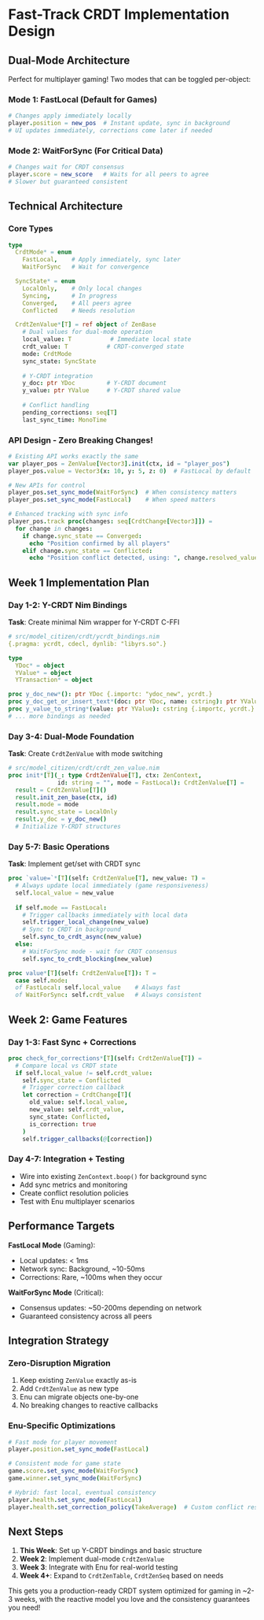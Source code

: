 # Fast-Track CRDT Implementation Design

## Dual-Mode Architecture

Perfect for multiplayer gaming! Two modes that can be toggled per-object:

### Mode 1: FastLocal (Default for Games)
```nim
# Changes apply immediately locally
player.position = new_pos  # Instant update, sync in background
# UI updates immediately, corrections come later if needed
```

### Mode 2: WaitForSync (For Critical Data)
```nim  
# Changes wait for CRDT consensus
player.score = new_score   # Waits for all peers to agree
# Slower but guaranteed consistent
```

## Technical Architecture

### Core Types
```nim
type
  CrdtMode* = enum
    FastLocal,    # Apply immediately, sync later  
    WaitForSync   # Wait for convergence

  SyncState* = enum
    LocalOnly,    # Only local changes
    Syncing,      # In progress
    Converged,    # All peers agree
    Conflicted    # Needs resolution

  CrdtZenValue*[T] = ref object of ZenBase
    # Dual values for dual-mode operation
    local_value: T           # Immediate local state
    crdt_value: T           # CRDT-converged state
    mode: CrdtMode
    sync_state: SyncState
    
    # Y-CRDT integration  
    y_doc: ptr YDoc         # Y-CRDT document
    y_value: ptr YValue     # Y-CRDT shared value
    
    # Conflict handling
    pending_corrections: seq[T]
    last_sync_time: MonoTime
```

### API Design - Zero Breaking Changes!

```nim
# Existing API works exactly the same
var player_pos = ZenValue[Vector3].init(ctx, id = "player_pos")
player_pos.value = Vector3(x: 10, y: 5, z: 0)  # FastLocal by default

# New APIs for control
player_pos.set_sync_mode(WaitForSync)  # When consistency matters
player_pos.set_sync_mode(FastLocal)    # When speed matters

# Enhanced tracking with sync info
player_pos.track proc(changes: seq[CrdtChange[Vector3]]) =
  for change in changes:
    if change.sync_state == Converged:
      echo "Position confirmed by all players"
    elif change.sync_state == Conflicted:
      echo "Position conflict detected, using: ", change.resolved_value
```

## Week 1 Implementation Plan

### Day 1-2: Y-CRDT Nim Bindings

**Task**: Create minimal Nim wrapper for Y-CRDT C-FFI

```nim
# src/model_citizen/crdt/ycrdt_bindings.nim
{.pragma: ycrdt, cdecl, dynlib: "libyrs.so".}

type
  YDoc* = object
  YValue* = object
  YTransaction* = object

proc y_doc_new*(): ptr YDoc {.importc: "ydoc_new", ycrdt.}
proc y_doc_get_or_insert_text*(doc: ptr YDoc, name: cstring): ptr YValue {.importc, ycrdt.}
proc y_value_to_string*(value: ptr YValue): cstring {.importc, ycrdt.}
# ... more bindings as needed
```

### Day 3-4: Dual-Mode Foundation

**Task**: Create `CrdtZenValue` with mode switching

```nim
# src/model_citizen/crdt/crdt_zen_value.nim
proc init*[T](_: type CrdtZenValue[T], ctx: ZenContext, 
              id: string = "", mode = FastLocal): CrdtZenValue[T] =
  result = CrdtZenValue[T]()
  result.init_zen_base(ctx, id)
  result.mode = mode
  result.sync_state = LocalOnly
  result.y_doc = y_doc_new()
  # Initialize Y-CRDT structures
```

### Day 5-7: Basic Operations

**Task**: Implement get/set with CRDT sync

```nim
proc `value=`*[T](self: CrdtZenValue[T], new_value: T) =
  # Always update local immediately (game responsiveness)
  self.local_value = new_value
  
  if self.mode == FastLocal:
    # Trigger callbacks immediately with local data
    self.trigger_local_change(new_value)
    # Sync to CRDT in background
    self.sync_to_crdt_async(new_value)
  else:
    # WaitForSync mode - wait for CRDT consensus
    self.sync_to_crdt_blocking(new_value)

proc value*[T](self: CrdtZenValue[T]): T =
  case self.mode:
  of FastLocal: self.local_value    # Always fast
  of WaitForSync: self.crdt_value   # Always consistent
```

## Week 2: Game Features

### Day 1-3: Fast Sync + Corrections

```nim
proc check_for_corrections*[T](self: CrdtZenValue[T]) =
  # Compare local vs CRDT state
  if self.local_value != self.crdt_value:
    self.sync_state = Conflicted
    # Trigger correction callback
    let correction = CrdtChange[T](
      old_value: self.local_value,
      new_value: self.crdt_value, 
      sync_state: Conflicted,
      is_correction: true
    )
    self.trigger_callbacks(@[correction])
```

### Day 4-7: Integration + Testing

- Wire into existing `ZenContext.boop()` for background sync
- Add sync metrics and monitoring  
- Create conflict resolution policies
- Test with Enu multiplayer scenarios

## Performance Targets

**FastLocal Mode** (Gaming):
- Local updates: < 1ms
- Network sync: Background, ~10-50ms
- Corrections: Rare, ~100ms when they occur

**WaitForSync Mode** (Critical):
- Consensus updates: ~50-200ms depending on network
- Guaranteed consistency across all peers

## Integration Strategy

### Zero-Disruption Migration
1. Keep existing `ZenValue` exactly as-is
2. Add `CrdtZenValue` as new type  
3. Enu can migrate objects one-by-one
4. No breaking changes to reactive callbacks

### Enu-Specific Optimizations
```nim
# Fast mode for player movement  
player.position.set_sync_mode(FastLocal)

# Consistent mode for game state
game.score.set_sync_mode(WaitForSync)  
game.winner.set_sync_mode(WaitForSync)

# Hybrid: fast local, eventual consistency
player.health.set_sync_mode(FastLocal)
player.health.set_correction_policy(TakeAverage)  # Custom conflict resolution
```

## Next Steps

1. **This Week**: Set up Y-CRDT bindings and basic structure
2. **Week 2**: Implement dual-mode `CrdtZenValue`  
3. **Week 3**: Integrate with Enu for real-world testing
4. **Week 4+**: Expand to `CrdtZenTable`, `CrdtZenSeq` based on needs

This gets you a production-ready CRDT system optimized for gaming in ~2-3 weeks, with the reactive model you love and the consistency guarantees you need!